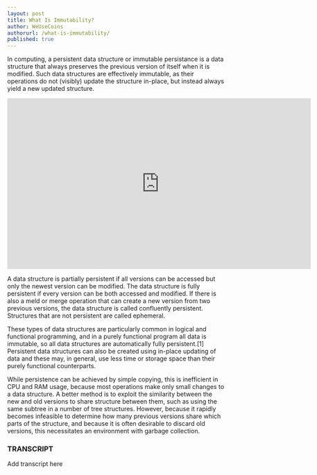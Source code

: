 ```yaml
---
layout: post
title: What Is Immutability?
author: WeUseCoins
authorurl: /what-is-immutability/
published: true
---
```


<p>In computing, a persistent data structure or immutable persistance is a data structure that always preserves the previous version of itself when it is modified. Such data structures are effectively immutable, as their operations do not (visibly) update the structure in-place, but instead always yield a new updated structure.
<center><iframe width="700" height="394" src="https://www.youtube.com/embed/8PflbfD9Qck" frameborder="0" allowfullscreen></iframe></center>
<p>A data structure is partially persistent if all versions can be accessed but only the newest version can be modified. The data structure is fully persistent if every version can be both accessed and modified. If there is also a meld or merge operation that can create a new version from two previous versions, the data structure is called confluently persistent. Structures that are not persistent are called ephemeral.
<p>These types of data structures are particularly common in logical and functional programming, and in a purely functional program all data is immutable, so all data structures are automatically fully persistent.[1] Persistent data structures can also be created using in-place updating of data and these may, in general, use less time or storage space than their purely functional counterparts.
<p>While persistence can be achieved by simple copying, this is inefficient in CPU and RAM usage, because most operations make only small changes to a data structure. A better method is to exploit the similarity between the new and old versions to share structure between them, such as using the same subtree in a number of tree structures. However, because it rapidly becomes infeasible to determine how many previous versions share which parts of the structure, and because it is often desirable to discard old versions, this necessitates an environment with garbage collection.
<h3>TRANSCRIPT</h3>
Add transcript here